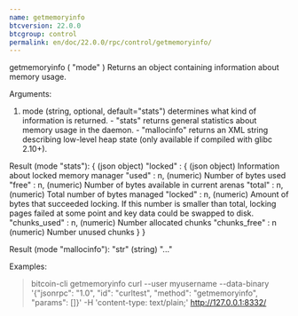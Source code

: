 ```yaml
---
name: getmemoryinfo
btcversion: 22.0.0
btcgroup: control
permalink: en/doc/22.0.0/rpc/control/getmemoryinfo/
---
```


getmemoryinfo ( "mode" )
Returns an object containing information about memory usage.

Arguments:
1. mode    (string, optional, default="stats") determines what kind of information is returned.
           - "stats" returns general statistics about memory usage in the daemon.
           - "mallocinfo" returns an XML string describing low-level heap state (only available if compiled with glibc 2.10+).

Result (mode "stats"):
{                         (json object)
  "locked" : {            (json object) Information about locked memory manager
    "used" : n,           (numeric) Number of bytes used
    "free" : n,           (numeric) Number of bytes available in current arenas
    "total" : n,          (numeric) Total number of bytes managed
    "locked" : n,         (numeric) Amount of bytes that succeeded locking. If this number is smaller than total, locking pages failed at some point and key data could be swapped to disk.
    "chunks_used" : n,    (numeric) Number allocated chunks
    "chunks_free" : n     (numeric) Number unused chunks
  }
}

Result (mode "mallocinfo"):
"str"    (string) "<malloc version="1">..."

Examples:
> bitcoin-cli getmemoryinfo 
> curl --user myusername --data-binary '{"jsonrpc": "1.0", "id": "curltest", "method": "getmemoryinfo", "params": []}' -H 'content-type: text/plain;' http://127.0.0.1:8332/



